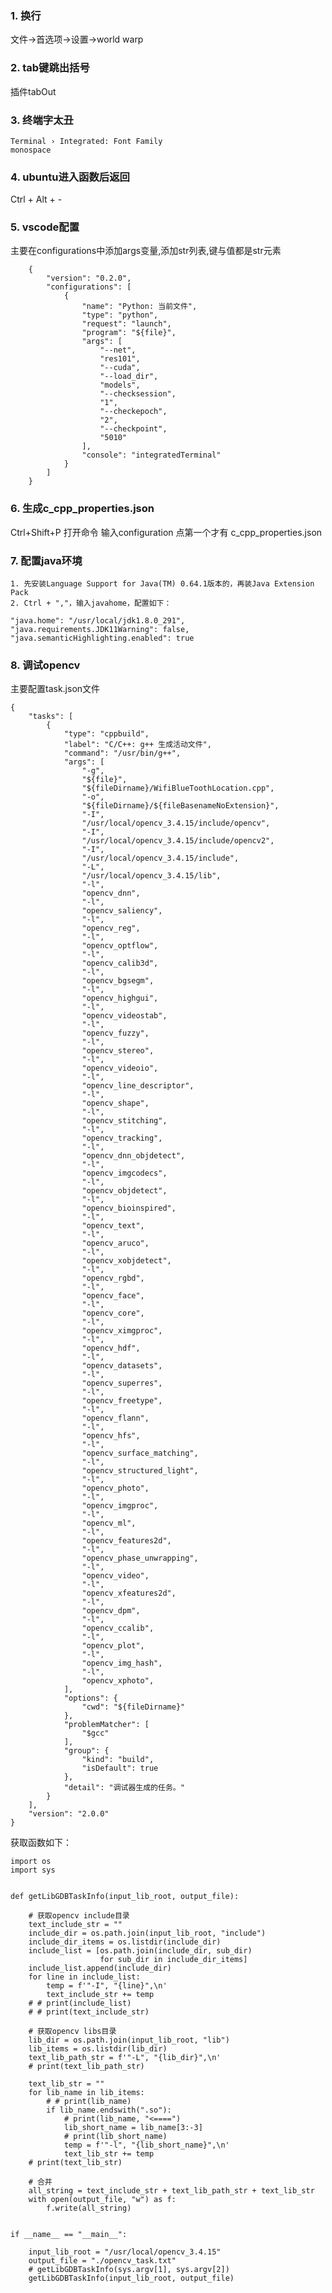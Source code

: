 ### 1. 换行
  文件->首选项->设置->world warp

### 2. tab键跳出括号
  插件tabOut
  
### 3. 终端字太丑
    Terminal › Integrated: Font Family
    monospace

### 4. ubuntu进入函数后返回
Ctrl + Alt + -

### 5. vscode配置
主要在configurations中添加args变量,添加str列表,键与值都是str元素

        {
            "version": "0.2.0",
            "configurations": [
                {
                    "name": "Python: 当前文件",
                    "type": "python",
                    "request": "launch",
                    "program": "${file}",
                    "args": [
                        "--net",
                        "res101",
                        "--cuda",
                        "--load_dir",
                        "models",
                        "--checksession",
                        "1",
                        "--checkepoch",
                        "2",
                        "--checkpoint",
                        "5010"
                    ],
                    "console": "integratedTerminal"
                }
            ]
        }
### 6. 生成c_cpp_properties.json
  Ctrl+Shift+P 打开命令 输入configuration 点第一个才有 c_cpp_properties.json
  
### 7. 配置java环境
    1. 先安装Language Support for Java(TM) 0.64.1版本的，再装Java Extension Pack
    2. Ctrl + ","，输入javahome，配置如下：
    
    "java.home": "/usr/local/jdk1.8.0_291",
    "java.requirements.JDK11Warning": false,
    "java.semanticHighlighting.enabled": true
    
### 8. 调试opencv
主要配置task.json文件 

    {
        "tasks": [
            {
                "type": "cppbuild",
                "label": "C/C++: g++ 生成活动文件",
                "command": "/usr/bin/g++",
                "args": [
                    "-g",
                    "${file}",
                    "${fileDirname}/WifiBlueToothLocation.cpp",
                    "-o",
                    "${fileDirname}/${fileBasenameNoExtension}",
                    "-I",
                    "/usr/local/opencv_3.4.15/include/opencv",
                    "-I",
                    "/usr/local/opencv_3.4.15/include/opencv2",
                    "-I",
                    "/usr/local/opencv_3.4.15/include",
                    "-L",
                    "/usr/local/opencv_3.4.15/lib",
                    "-l",
                    "opencv_dnn",
                    "-l",
                    "opencv_saliency",
                    "-l",
                    "opencv_reg",
                    "-l",
                    "opencv_optflow",
                    "-l",
                    "opencv_calib3d",
                    "-l",
                    "opencv_bgsegm",
                    "-l",
                    "opencv_highgui",
                    "-l",
                    "opencv_videostab",
                    "-l",
                    "opencv_fuzzy",
                    "-l",
                    "opencv_stereo",
                    "-l",
                    "opencv_videoio",
                    "-l",
                    "opencv_line_descriptor",
                    "-l",
                    "opencv_shape",
                    "-l",
                    "opencv_stitching",
                    "-l",
                    "opencv_tracking",
                    "-l",
                    "opencv_dnn_objdetect",
                    "-l",
                    "opencv_imgcodecs",
                    "-l",
                    "opencv_objdetect",
                    "-l",
                    "opencv_bioinspired",
                    "-l",
                    "opencv_text",
                    "-l",
                    "opencv_aruco",
                    "-l",
                    "opencv_xobjdetect",
                    "-l",
                    "opencv_rgbd",
                    "-l",
                    "opencv_face",
                    "-l",
                    "opencv_core",
                    "-l",
                    "opencv_ximgproc",
                    "-l",
                    "opencv_hdf",
                    "-l",
                    "opencv_datasets",
                    "-l",
                    "opencv_superres",
                    "-l",
                    "opencv_freetype",
                    "-l",
                    "opencv_flann",
                    "-l",
                    "opencv_hfs",
                    "-l",
                    "opencv_surface_matching",
                    "-l",
                    "opencv_structured_light",
                    "-l",
                    "opencv_photo",
                    "-l",
                    "opencv_imgproc",
                    "-l",
                    "opencv_ml",
                    "-l",
                    "opencv_features2d",
                    "-l",
                    "opencv_phase_unwrapping",
                    "-l",
                    "opencv_video",
                    "-l",
                    "opencv_xfeatures2d",
                    "-l",
                    "opencv_dpm",
                    "-l",
                    "opencv_ccalib",
                    "-l",
                    "opencv_plot",
                    "-l",
                    "opencv_img_hash",
                    "-l",
                    "opencv_xphoto",
                ],
                "options": {
                    "cwd": "${fileDirname}"
                },
                "problemMatcher": [
                    "$gcc"
                ],
                "group": {
                    "kind": "build",
                    "isDefault": true
                },
                "detail": "调试器生成的任务。"
            }
        ],
        "version": "2.0.0"
    }

获取函数如下：

    import os
    import sys


    def getLibGDBTaskInfo(input_lib_root, output_file):

        # 获取opencv include目录
        text_include_str = ""
        include_dir = os.path.join(input_lib_root, "include")
        include_dir_items = os.listdir(include_dir)
        include_list = [os.path.join(include_dir, sub_dir)
                        for sub_dir in include_dir_items]
        include_list.append(include_dir)
        for line in include_list:
            temp = f'"-I", "{line}",\n'
            text_include_str += temp
        # # print(include_list)
        # # print(text_include_str)

        # 获取opencv libs目录
        lib_dir = os.path.join(input_lib_root, "lib")
        lib_items = os.listdir(lib_dir)
        text_lib_path_str = f'"-L", "{lib_dir}",\n'
        # print(text_lib_path_str)

        text_lib_str = ""
        for lib_name in lib_items:
            # # print(lib_name)
            if lib_name.endswith(".so"):
                # print(lib_name, "<====")
                lib_short_name = lib_name[3:-3]
                # print(lib_short_name)
                temp = f'"-l", "{lib_short_name}",\n'
                text_lib_str += temp
        # print(text_lib_str)

        # 合并
        all_string = text_include_str + text_lib_path_str + text_lib_str
        with open(output_file, "w") as f:
            f.write(all_string)


    if __name__ == "__main__":

        input_lib_root = "/usr/local/opencv_3.4.15"
        output_file = "./opencv_task.txt"
        # getLibGDBTaskInfo(sys.argv[1], sys.argv[2])
        getLibGDBTaskInfo(input_lib_root, output_file)
